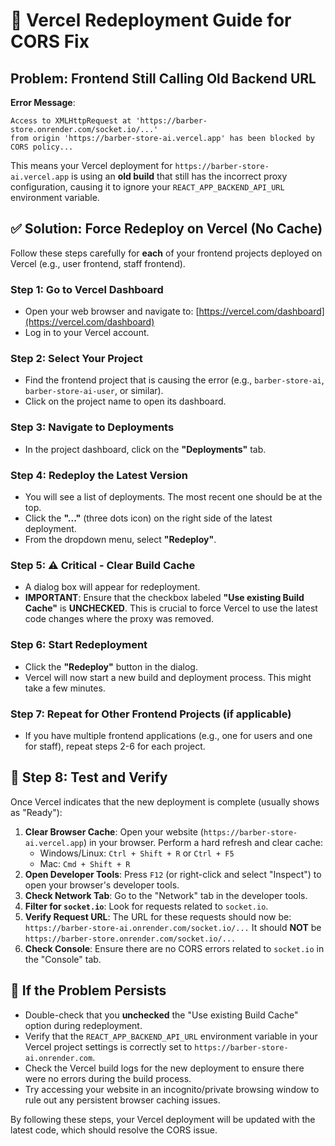 # 🚀 Vercel Redeployment Guide for CORS Fix

## Problem: Frontend Still Calling Old Backend URL

**Error Message**:
```
Access to XMLHttpRequest at 'https://barber-store.onrender.com/socket.io/...' 
from origin 'https://barber-store-ai.vercel.app' has been blocked by CORS policy...
```

This means your Vercel deployment for `https://barber-store-ai.vercel.app` is using an **old build** that still has the incorrect proxy configuration, causing it to ignore your `REACT_APP_BACKEND_API_URL` environment variable.

## ✅ Solution: Force Redeploy on Vercel (No Cache)

Follow these steps carefully for **each** of your frontend projects deployed on Vercel (e.g., user frontend, staff frontend).

### Step 1: Go to Vercel Dashboard
- Open your web browser and navigate to: [https://vercel.com/dashboard](https://vercel.com/dashboard)
- Log in to your Vercel account.

### Step 2: Select Your Project
- Find the frontend project that is causing the error (e.g., `barber-store-ai`, `barber-store-ai-user`, or similar).
- Click on the project name to open its dashboard.

### Step 3: Navigate to Deployments
- In the project dashboard, click on the **"Deployments"** tab.

### Step 4: Redeploy the Latest Version
- You will see a list of deployments. The most recent one should be at the top.
- Click the **"..."** (three dots icon) on the right side of the latest deployment.
- From the dropdown menu, select **"Redeploy"**.

### Step 5: ⚠️ Critical - Clear Build Cache
- A dialog box will appear for redeployment.
- **IMPORTANT**: Ensure that the checkbox labeled **"Use existing Build Cache"** is **UNCHECKED**. This is crucial to force Vercel to use the latest code changes where the proxy was removed.

### Step 6: Start Redeployment
- Click the **"Redeploy"** button in the dialog.
- Vercel will now start a new build and deployment process. This might take a few minutes.

### Step 7: Repeat for Other Frontend Projects (if applicable)
- If you have multiple frontend applications (e.g., one for users and one for staff), repeat steps 2-6 for each project.

## 🧪 Step 8: Test and Verify

Once Vercel indicates that the new deployment is complete (usually shows as "Ready"):

1.  **Clear Browser Cache**: Open your website (`https://barber-store-ai.vercel.app`) in your browser. Perform a hard refresh and clear cache:
    *   Windows/Linux: `Ctrl + Shift + R` or `Ctrl + F5`
    *   Mac: `Cmd + Shift + R`
2.  **Open Developer Tools**: Press `F12` (or right-click and select "Inspect") to open your browser's developer tools.
3.  **Check Network Tab**: Go to the "Network" tab in the developer tools.
4.  **Filter for `socket.io`**: Look for requests related to `socket.io`.
5.  **Verify Request URL**: The URL for these requests should now be:
    `https://barber-store-ai.onrender.com/socket.io/...`
    It should **NOT** be `https://barber-store.onrender.com/socket.io/...`
6.  **Check Console**: Ensure there are no CORS errors related to `socket.io` in the "Console" tab.

## 🤔 If the Problem Persists

-   Double-check that you **unchecked** the "Use existing Build Cache" option during redeployment.
-   Verify that the `REACT_APP_BACKEND_API_URL` environment variable in your Vercel project settings is correctly set to `https://barber-store-ai.onrender.com`.
-   Check the Vercel build logs for the new deployment to ensure there were no errors during the build process.
-   Try accessing your website in an incognito/private browsing window to rule out any persistent browser caching issues.

By following these steps, your Vercel deployment will be updated with the latest code, which should resolve the CORS issue.
